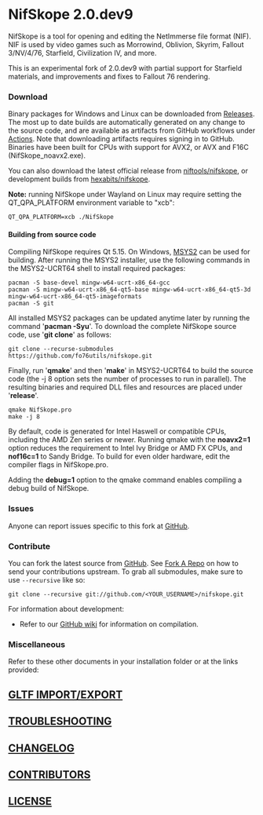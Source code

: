 ﻿# NifSkope 2.0.dev9

NifSkope is a tool for opening and editing the NetImmerse file format (NIF). NIF is used by video games such as Morrowind, Oblivion, Skyrim, Fallout 3/NV/4/76, Starfield, Civilization IV, and more.

This is an experimental fork of 2.0.dev9 with partial support for Starfield materials, and improvements and fixes to Fallout 76 rendering.

### Download

Binary packages for Windows and Linux can be downloaded from [Releases](https://github.com/fo76utils/nifskope/releases). The most up to date builds are automatically generated on any change to the source code, and are available as artifacts from GitHub workflows under [Actions](https://github.com/fo76utils/nifskope/actions). Note that downloading artifacts requires signing in to GitHub. Binaries have been built for CPUs with support for AVX2, or AVX and F16C (NifSkope\_noavx2.exe).

You can also download the latest official release from [niftools/nifskope](https://github.com/niftools/nifskope/releases), or development builds from [hexabits/nifskope](https://github.com/hexabits/nifskope/releases).

**Note:** running NifSkope under Wayland on Linux may require setting the QT\_QPA\_PLATFORM environment variable to "xcb":

    QT_QPA_PLATFORM=xcb ./NifSkope

#### Building from source code

Compiling NifSkope requires Qt 5.15. On Windows, [MSYS2](https://www.msys2.org/) can be used for building. After running the MSYS2 installer, use the following commands in the MSYS2-UCRT64 shell to install required packages:

    pacman -S base-devel mingw-w64-ucrt-x86_64-gcc
    pacman -S mingw-w64-ucrt-x86_64-qt5-base mingw-w64-ucrt-x86_64-qt5-3d mingw-w64-ucrt-x86_64-qt5-imageformats
    pacman -S git

All installed MSYS2 packages can be updated anytime later by running the command '**pacman -Syu**'. To download the complete NifSkope source code, use '**git clone**' as follows:

    git clone --recurse-submodules https://github.com/fo76utils/nifskope.git

Finally, run '**qmake**' and then '**make**' in MSYS2-UCRT64 to build the source code (the -j 8 option sets the number of processes to run in parallel). The resulting binaries and required DLL files and resources are placed under '**release**'.

    qmake NifSkope.pro
    make -j 8

By default, code is generated for Intel Haswell or compatible CPUs, including the AMD Zen series or newer. Running qmake with the **noavx2=1** option reduces the requirement to Intel Ivy Bridge or AMD FX CPUs, and **nof16c=1** to Sandy Bridge. To build for even older hardware, edit the compiler flags in NifSkope.pro.

Adding the **debug=1** option to the qmake command enables compiling a debug build of NifSkope.

### Issues

Anyone can report issues specific to this fork at [GitHub](https://github.com/fo76utils/nifskope/issues).


### Contribute

You can fork the latest source from [GitHub](https://github.com/niftools/nifskope). See [Fork A Repo](https://help.github.com/articles/fork-a-repo) on how to send your contributions upstream. To grab all submodules, make sure to use `--recursive` like so:

```
git clone --recursive git://github.com/<YOUR_USERNAME>/nifskope.git
```

For information about development:

- Refer to our [GitHub wiki](https://github.com/niftools/nifskope/wiki#wiki-development) for information on compilation.


### Miscellaneous

Refer to these other documents in your installation folder or at the links provided:


## [GLTF IMPORT/EXPORT](https://github.com/hexabits/nifskope/blob/develop/README_GLTF.md)

## [TROUBLESHOOTING](https://github.com/niftools/nifskope/blob/develop/TROUBLESHOOTING.md)

## [CHANGELOG](https://github.com/niftools/nifskope/blob/develop/CHANGELOG.md)

## [CONTRIBUTORS](https://github.com/niftools/nifskope/blob/develop/CONTRIBUTORS.md)

## [LICENSE](https://github.com/niftools/nifskope/blob/develop/LICENSE.md)

